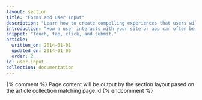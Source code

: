 ```yaml
---
layout: section
title: "Forms and User Input"
description: "Learn how to create compelling experiences that users will love to use. Create forms users can fill-out on any device. Make it easy, not painful, for users to engage with touch."
introduction: "How a user interacts with your site or app can often be make or break for the success of your project. Use our guides to learn how to create compelling experiences that users will love to use."
snippet: "Touch, tap, click, and submit."
article:
  written_on: 2014-01-01
  updated_on: 2014-01-06
  order: 2
id: user-input
collection: documentation
---
```


{% comment %}
Page content will be output by the section layout pased on the article collection matching page.id
{% endcomment %}
